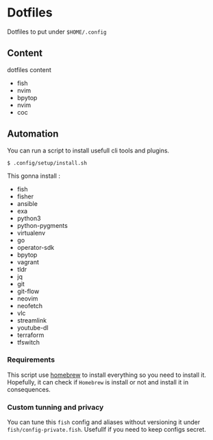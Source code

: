 # Dotfiles

Dotfiles to put under `$HOME/.config`


## Content

dotfiles content
* fish
* nvim
* bpytop
* nvim
* coc

## Automation

You can run a script to install usefull cli tools and plugins.
```
$ .config/setup/install.sh
```

This gonna install :
* fish
* fisher
* ansible
* exa
* python3
* python-pygments
* virtualenv
* go
* operator-sdk
* bpytop
* vagrant
* tldr
* jq
* git
* git-flow
* neovim
* neofetch
* vlc
* streamlink
* youtube-dl
* terraform
* tfswitch

### Requirements

This script use [homebrew](https://brew.sh/index_fr)  to install everything so you need to install it. Hopefully, it can check if `Homebrew` is install or not and install it in consequences.

### Custom tunning and privacy

You can tune this `fish` config and aliases without versioning it under `fish/config-private.fish`. Usefullf if you need to keep configs secret.
